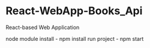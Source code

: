 # React-WebApp-Books_Api
React-based Web Application 

node module install - npm install
run project - npm start
